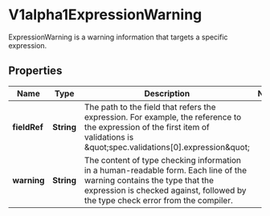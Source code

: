 

# V1alpha1ExpressionWarning

ExpressionWarning is a warning information that targets a specific expression.

## Properties

| Name | Type | Description | Notes |
|------------ | ------------- | ------------- | -------------|
|**fieldRef** | **String** | The path to the field that refers the expression. For example, the reference to the expression of the first item of validations is \&quot;spec.validations[0].expression\&quot; |  |
|**warning** | **String** | The content of type checking information in a human-readable form. Each line of the warning contains the type that the expression is checked against, followed by the type check error from the compiler. |  |



